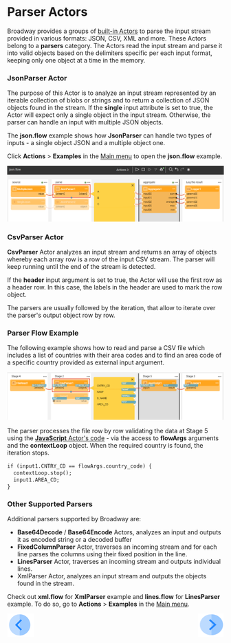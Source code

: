 # Parser Actors

Broadway provides a groups of [built-in Actors](../04_built_in_actor_types.md) to parse the input stream provided in various formats: JSON, CSV, XML and more. These Actors belong to a **parsers** category. The Actors read the input stream and parse it into valid objects based on the delimiters specific per each input format, keeping only one object at a time in the memory. 
### JsonParser Actor

The purpose of this Actor is to analyze an input stream represented by an iterable collection of blobs or strings and to return a collection of JSON objects found in the stream. If the **single** input attribute is set to true, the Actor will expect only a single object in the input stream. Otherwise, the parser can handle an input with multiple JSON objects.

The **json.flow** example shows how **JsonParser** can handle two types of inputs - a single object JSON and a multiple object one.

Click **Actions** > **Examples** in the [Main menu](../18_broadway_flow_window.md#main-menu) to open the **json.flow** example. 

![image](../images/99_actors_03_1.PNG)



### CsvParser Actor

**CsvParser** Actor analyzes an input stream and returns an array of objects whereby each array row is a row of the input CSV stream. The parser will keep running until the end of the stream is detected.

If the **header** input argument is set to true, the Actor will use the first row as a header row. In this case, the labels in the header are used to mark the row object.

The parsers are usually followed by the iteration, that allow to iterate over the parser's output object row by row.

### Parser Flow Example

The following example shows how to read and parse a CSV file which includes a list of countries with their area codes and to find an area code of a specific country provided as external input argument. 

![image](../images/99_actors_03_2.PNG)

The parser processes the file row by row validating the data at Stage 5 using the [**JavaScript** Actor's code](01_javascript_actor.md#special-keywords-and-conventions) - via the access to **flowArgs** arguments and the **contextLoop** object. When the required country is found, the iteration stops.

```
if (input1.CNTRY_CD == flowArgs.country_code) {
  contextLoop.stop();
  input1.AREA_CD;
}
```

### Other Supported Parsers

Additional parsers supported by Broadway are:

* **Base64Decode** / **Base64Encode** Actors, analyzes an input and outputs it as encoded string or a decoded buffer
* **FixedColumnParser** Actor, traverses an incoming stream and for each line parses the columns using their fixed position in the line.
* **LinesParser** Actor, traverses an incoming stream and outputs individual lines.
* XmlParser Actor, analyzes an input stream and outputs the objects found in the stream.

Check out **xml.flow** for **XmlParser** example and **lines.flow** for **LinesParser** example. To do so, go to **Actions** > **Examples** in the [Main menu](../18_broadway_flow_window.md#main-menu).

[![Previous](/articles/images/Previous.png)](02_stream_actors.md)[<img align="right" width="60" height="54" src="/articles/images/Next.png">](04_queue_actors.md)

